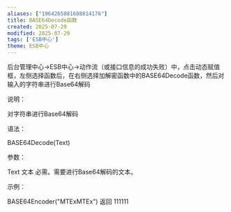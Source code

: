 ```yaml
---
aliases: ["1964265881688814176"]
title: BASE64Decode函数
created: 2025-07-29
modified: 2025-07-29
tags: ['ESB中心']
theme: ESB中心
---
```


后台管理中心->ESB中心->动作流（或接口信息的成功失败）中，点击动态赋值框，左侧选择函数后，在右侧选择加解密函数中的BASE64Decode函数，然后对输入的字符串进行Base64解码

说明：

对字符串进行Base64解码

语法：

BASE64Decode(Text)

参数：

Text 文本 必需。需要进行Base64解码的文本。

示例：

BASE64Encoder("MTExMTEx") 返回 111111